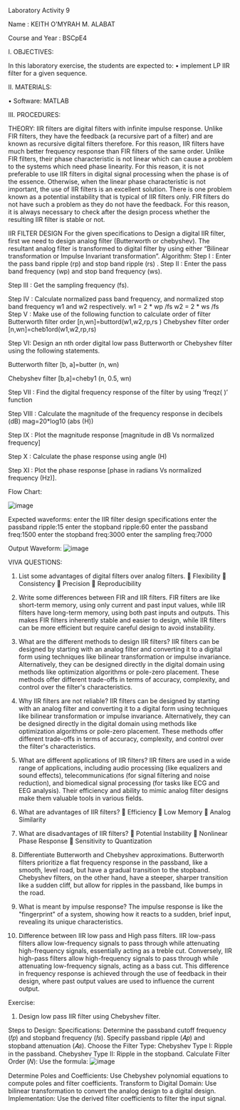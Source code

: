 Laboratory Activity 9

Name : KEITH O'MYRAH M. ALABAT

Course and Year : BSCpE4

I. OBJECTIVES:

In this laboratory exercise, the students are expected to: • implement LP IIR filter for a given sequence. 

II. MATERIALS:

• Software: MATLAB

III. PROCEDURES:

THEORY: IIR filters are digital filters with infinite impulse response. Unlike FIR filters, they have the feedback (a recursive part of a filter) and are known as recursive digital filters therefore. For this reason, IIR filters have much better frequency response than FIR filters of the same order. Unlike FIR filters, their phase characteristic is not linear which can cause a problem to the systems which need phase linearity. For this reason, it is not preferable to use IIR filters in digital signal processing when the phase is of the essence. Otherwise, when the linear phase characteristic is not important, the use of IIR filters is an excellent solution. There is one problem known as a potential instability that is typical of IIR filters only. FIR filters do not have such a problem as they do not have the feedback. For this reason, it is always necessary to check after the design process whether the resulting IIR filter is stable or not.

IIR FILTER DESIGN For the given specifications to Design a digital IIR filter, first we need to design analog filter (Butterworth or chebyshev). The resultant analog filter is transformed to digital filter by using either “Bilinear transformation or Impulse Invariant transformation”. Algorithm: Step I : Enter the pass band ripple (rp) and stop band ripple (rs) . Step II : Enter the pass band frequency (wp) and stop band frequency (ws).

Step III : Get the sampling frequency (fs).

Step IV : Calculate normalized pass band frequency, and normalized stop band frequency w1 and w2 respectively. w1 = 2 * wp /fs w2 = 2 * ws /fs Step V : Make use of the following function to calculate order of filter Butterworth filter order [n,wn]=buttord(w1,w2,rp,rs ) Chebyshev filter order [n,wn]=cheb1ord(w1,w2,rp,rs)

Step VI: Design an nth order digital low pass Butterworth or Chebyshev filter using the following statements.

Butterworth filter [b, a]=butter (n, wn)

Chebyshev filter [b,a]=cheby1 (n, 0.5, wn)

Step VII : Find the digital frequency response of the filter by using ‘freqz( )’ function

Step VIII : Calculate the magnitude of the frequency response in decibels (dB) mag=20*log10 (abs (H))

Step IX : Plot the magnitude response [magnitude in dB Vs normalized frequency]

Step X : Calculate the phase response using angle (H)

Step XI : Plot the phase response [phase in radians Vs normalized frequency (Hz)].

Flow Chart:

![image](https://github.com/user-attachments/assets/0378323b-5e71-4d86-81dd-38c6c8602951)


Expected waveforms: enter the IIR filter design specifications enter the passband ripple:15 enter the stopband ripple:60 enter the passband freq:1500 enter the stopband freq:3000 enter the sampling freq:7000

Output Waveform: ![image](https://github.com/user-attachments/assets/5f440533-1dd5-440f-9b75-8a23cf3c2332)


VIVA QUESTIONS:

1. List some advantages of digital filters over analog filters.
	Flexibility
	Consistency
	Precision
	Reproducibility

2. Write some differences between FIR and IIR filters.
FIR filters are like short-term memory, using only current and past input values, while IIR filters have long-term memory, using both past inputs and outputs. This makes FIR filters inherently stable and easier to design, while IIR filters can be more efficient but require careful design to avoid instability.

3. What are the different methods to design IIR filters?
IIR filters can be designed by starting with an analog filter and converting it to a digital form using techniques like bilinear transformation or impulse invariance. Alternatively, they can be designed directly in the digital domain using methods like optimization algorithms or pole-zero placement. These methods offer different trade-offs in terms of accuracy, complexity, and control over the filter's characteristics.

4. Why IIR filters are not reliable?
IIR filters can be designed by starting with an analog filter and converting it to a digital form using techniques like bilinear transformation or impulse invariance. Alternatively, they can be designed directly in the digital domain using methods like optimization algorithms or pole-zero placement. These methods offer different trade-offs in terms of accuracy, complexity, and control over the filter's characteristics.

5. What are different applications of IIR filters?
IIR filters are used in a wide range of applications, including audio processing (like equalizers and sound effects), telecommunications (for signal filtering and noise reduction), and biomedical signal processing (for tasks like ECG and EEG analysis). Their efficiency and ability to mimic analog filter designs make them valuable tools in various fields.

6. What are advantages of IIR filters?
	Efficiency
	Low Memory
	Analog Similarity

7. What are disadvantages of IIR filters?
	Potential Instability
	Nonlinear Phase Response
	Sensitivity to Quantization

8. Differentiate Butterworth and Chebyshev approximations.
Butterworth filters prioritize a flat frequency response in the passband, like a smooth, level road, but have a gradual transition to the stopband. Chebyshev filters, on the other hand, have a steeper, sharper transition like a sudden cliff, but allow for ripples in the passband, like bumps in the road.

9. What is meant by impulse response?
The impulse response is like the "fingerprint" of a system, showing how it reacts to a sudden, brief input, revealing its unique characteristics.

10. Difference between IIR low pass and High pass filters.
IIR low-pass filters allow low-frequency signals to pass through while attenuating high-frequency signals, essentially acting as a treble cut. Conversely, IIR high-pass filters allow high-frequency signals to pass through while attenuating low-frequency signals, acting as a bass cut. This difference in frequency response is achieved through the use of feedback in their design, where past output values are used to influence the current output.

Exercise:
1. Design low pass IIR filter using Chebyshev filter.

Steps to Design:
Specifications: Determine the passband cutoff frequency (𝑓𝑝) and stopband frequency (𝑓𝑠). Specify passband ripple (𝐴𝑝) and stopband attenuation (𝐴𝑠).
Choose the Filter Type: Chebyshev Type I: Ripple in the passband. Chebyshev Type II: Ripple in the stopband.
Calculate Filter Order (𝑁): Use the formula: ![image](https://github.com/user-attachments/assets/ca166c70-43fc-4797-a093-10109f6e6843)

Determine Poles and Coefficients: Use Chebyshev polynomial equations to compute poles and filter coefficients.
Transform to Digital Domain: Use bilinear transformation to convert the analog design to a digital design.
Implementation: Use the derived filter coefficients to filter the input signal.
